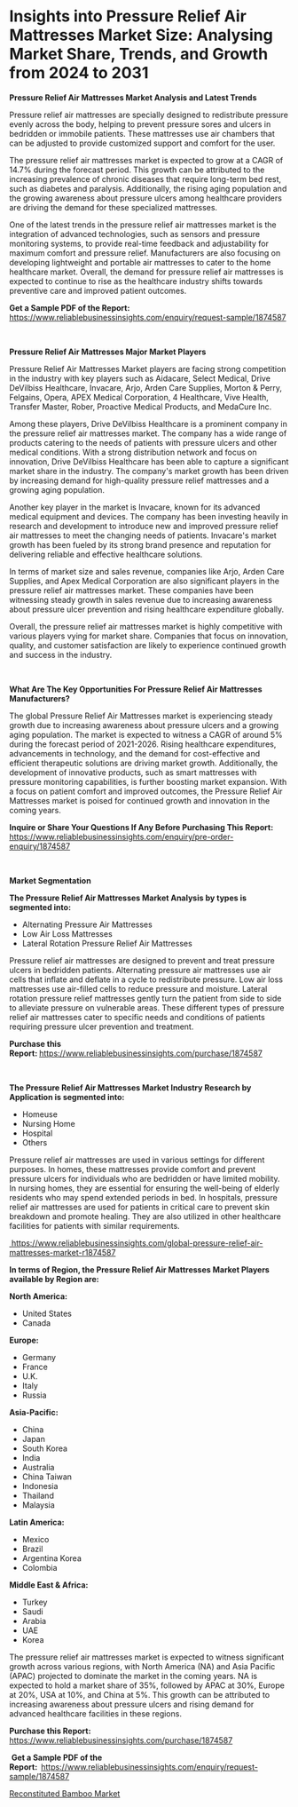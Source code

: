 <p><h1>Insights into Pressure Relief Air Mattresses Market Size: Analysing Market Share, Trends, and Growth from 2024 to 2031</h1></p><p><strong>Pressure Relief Air Mattresses Market Analysis and Latest Trends</strong></p>
<p><p>Pressure relief air mattresses are specially designed to redistribute pressure evenly across the body, helping to prevent pressure sores and ulcers in bedridden or immobile patients. These mattresses use air chambers that can be adjusted to provide customized support and comfort for the user.</p><p>The pressure relief air mattresses market is expected to grow at a CAGR of 14.7% during the forecast period. This growth can be attributed to the increasing prevalence of chronic diseases that require long-term bed rest, such as diabetes and paralysis. Additionally, the rising aging population and the growing awareness about pressure ulcers among healthcare providers are driving the demand for these specialized mattresses.</p><p>One of the latest trends in the pressure relief air mattresses market is the integration of advanced technologies, such as sensors and pressure monitoring systems, to provide real-time feedback and adjustability for maximum comfort and pressure relief. Manufacturers are also focusing on developing lightweight and portable air mattresses to cater to the home healthcare market. Overall, the demand for pressure relief air mattresses is expected to continue to rise as the healthcare industry shifts towards preventive care and improved patient outcomes.</p></p>
<p><strong>Get a Sample PDF of the Report:&nbsp;</strong> <a href="https://www.reliablebusinessinsights.com/enquiry/request-sample/1874587">https://www.reliablebusinessinsights.com/enquiry/request-sample/1874587</a></p>
<p>&nbsp;</p>
<p><strong>Pressure Relief Air Mattresses Major Market Players</strong></p>
<p><p>Pressure Relief Air Mattresses Market players are facing strong competition in the industry with key players such as Aidacare, Select Medical, Drive DeVilbiss Healthcare, Invacare, Arjo, Arden Care Supplies, Morton & Perry, Felgains, Opera, APEX Medical Corporation, 4 Healthcare, Vive Health, Transfer Master, Rober, Proactive Medical Products, and MedaCure Inc.</p><p>Among these players, Drive DeVilbiss Healthcare is a prominent company in the pressure relief air mattresses market. The company has a wide range of products catering to the needs of patients with pressure ulcers and other medical conditions. With a strong distribution network and focus on innovation, Drive DeVilbiss Healthcare has been able to capture a significant market share in the industry. The company's market growth has been driven by increasing demand for high-quality pressure relief mattresses and a growing aging population.</p><p>Another key player in the market is Invacare, known for its advanced medical equipment and devices. The company has been investing heavily in research and development to introduce new and improved pressure relief air mattresses to meet the changing needs of patients. Invacare's market growth has been fueled by its strong brand presence and reputation for delivering reliable and effective healthcare solutions.</p><p>In terms of market size and sales revenue, companies like Arjo, Arden Care Supplies, and Apex Medical Corporation are also significant players in the pressure relief air mattresses market. These companies have been witnessing steady growth in sales revenue due to increasing awareness about pressure ulcer prevention and rising healthcare expenditure globally.</p><p>Overall, the pressure relief air mattresses market is highly competitive with various players vying for market share. Companies that focus on innovation, quality, and customer satisfaction are likely to experience continued growth and success in the industry.</p></p>
<p>&nbsp;</p>
<p><strong>What Are The Key Opportunities For Pressure Relief Air Mattresses Manufacturers?</strong></p>
<p><p>The global Pressure Relief Air Mattresses market is experiencing steady growth due to increasing awareness about pressure ulcers and a growing aging population. The market is expected to witness a CAGR of around 5% during the forecast period of 2021-2026. Rising healthcare expenditures, advancements in technology, and the demand for cost-effective and efficient therapeutic solutions are driving market growth. Additionally, the development of innovative products, such as smart mattresses with pressure monitoring capabilities, is further boosting market expansion. With a focus on patient comfort and improved outcomes, the Pressure Relief Air Mattresses market is poised for continued growth and innovation in the coming years.</p></p>
<p><strong>Inquire or Share Your Questions If Any Before Purchasing This Report:</strong> <a href="https://www.reliablebusinessinsights.com/enquiry/pre-order-enquiry/1874587">https://www.reliablebusinessinsights.com/enquiry/pre-order-enquiry/1874587</a></p>
<p>&nbsp;</p>
<p><strong>Market Segmentation</strong></p>
<p><strong>The Pressure Relief Air Mattresses Market Analysis by types is segmented into:</strong></p>
<p><ul><li>Alternating Pressure Air Mattresses</li><li>Low Air Loss Mattresses</li><li>Lateral Rotation Pressure Relief Air Mattresses</li></ul></p>
<p><p>Pressure relief air mattresses are designed to prevent and treat pressure ulcers in bedridden patients. Alternating pressure air mattresses use air cells that inflate and deflate in a cycle to redistribute pressure. Low air loss mattresses use air-filled cells to reduce pressure and moisture. Lateral rotation pressure relief mattresses gently turn the patient from side to side to alleviate pressure on vulnerable areas. These different types of pressure relief air mattresses cater to specific needs and conditions of patients requiring pressure ulcer prevention and treatment.</p></p>
<p><strong>Purchase this Report:&nbsp;</strong><a href="https://www.reliablebusinessinsights.com/purchase/1874587">https://www.reliablebusinessinsights.com/purchase/1874587</a></p>
<p>&nbsp;</p>
<p><strong>The Pressure Relief Air Mattresses Market Industry Research by Application is segmented into:</strong></p>
<p><ul><li>Homeuse</li><li>Nursing Home</li><li>Hospital</li><li>Others</li></ul></p>
<p><p>Pressure relief air mattresses are used in various settings for different purposes. In homes, these mattresses provide comfort and prevent pressure ulcers for individuals who are bedridden or have limited mobility. In nursing homes, they are essential for ensuring the well-being of elderly residents who may spend extended periods in bed. In hospitals, pressure relief air mattresses are used for patients in critical care to prevent skin breakdown and promote healing. They are also utilized in other healthcare facilities for patients with similar requirements.</p></p>
<p><a href="https://www.reliablebusinessinsights.com/global-pressure-relief-air-mattresses-market-r1874587">&nbsp;https://www.reliablebusinessinsights.com/global-pressure-relief-air-mattresses-market-r1874587</a></p>
<p><strong>In terms of Region, the Pressure Relief Air Mattresses Market Players available by Region are:</strong></p>
<p>
    <p> <strong> North America: </strong>
        <ul>
            <li>United States</li>
            <li>Canada</li>
        </ul>
        </p> 
    <p> <strong> Europe: </strong>
        <ul>
            <li>Germany</li>
            <li>France</li>
            <li>U.K.</li>
            <li>Italy</li>
            <li>Russia</li>
        </ul>
        </p> 
    <p> <strong> Asia-Pacific: </strong>
        <ul>
            <li>China</li>
            <li>Japan</li>
            <li>South Korea</li>
            <li>India</li>
            <li>Australia</li>
            <li>China Taiwan</li>
            <li>Indonesia</li>
            <li>Thailand</li>
            <li>Malaysia</li>
        </ul>
        </p> 
    <p> <strong> Latin America: </strong>
        <ul>
            <li>Mexico</li>
            <li>Brazil</li>
            <li>Argentina Korea</li>
            <li>Colombia</li>
        </ul>
        </p> 
    <p> <strong> Middle East & Africa: </strong>
        <ul>
            <li>Turkey</li>
            <li>Saudi</li>
            <li>Arabia</li>
            <li>UAE</li>
            <li>Korea</li>
        </ul>
    </p>
    </p>
<p><p>The pressure relief air mattresses market is expected to witness significant growth across various regions, with North America (NA) and Asia Pacific (APAC) projected to dominate the market in the coming years. NA is expected to hold a market share of 35%, followed by APAC at 30%, Europe at 20%, USA at 10%, and China at 5%. This growth can be attributed to increasing awareness about pressure ulcers and rising demand for advanced healthcare facilities in these regions.</p></p>
<p><strong>Purchase this Report: </strong><a href="https://www.reliablebusinessinsights.com/purchase/1874587">https://www.reliablebusinessinsights.com/purchase/1874587</a></p>
<p>&nbsp;<strong>Get a Sample PDF of the Report:&nbsp;&nbsp;</strong><a href="https://www.reliablebusinessinsights.com/enquiry/request-sample/1874587">https://www.reliablebusinessinsights.com/enquiry/request-sample/1874587</a></p>
<p><strong></strong></p>
<p><p><a href="https://github.com/BriaAbshire/Market-Research-Report-List-1/blob/main/reconstituted-bamboo-market.md">Reconstituted Bamboo Market</a></p></p>